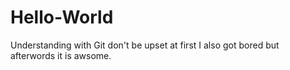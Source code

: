 Hello-World
===========

Understanding with Git
don't be upset at first I also got bored but afterwords it is awsome.

